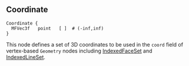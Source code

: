 ## Coordinate

```
Coordinate {
  MFVec3f   point   [ ]  # (-inf,inf)
}
```

This node defines a set of 3D coordinates to be used in the `coord` field of
vertex-based `Geometry` nodes including [IndexedFaceSet](indexedfaceset.md) and
[IndexedLineSet](indexedlineset.md).
